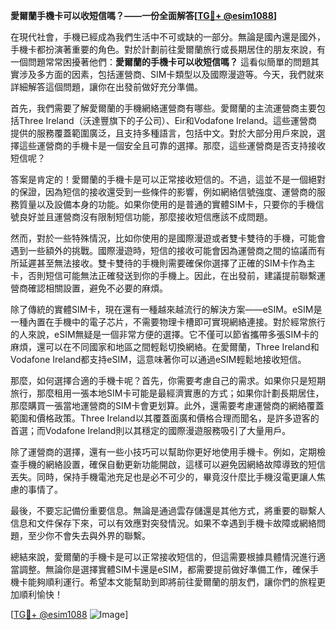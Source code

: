 **愛爾蘭手機卡可以收短信嗎？——一份全面解答[[TG💪+ @esim1088](https://t.me/s/esim1088)]**

在現代社會，手機已經成為我們生活中不可或缺的一部分。無論是國內還是國外，手機卡都扮演著重要的角色。對於計劃前往愛爾蘭旅行或長期居住的朋友來說，有一個問題常常困擾著他們：**愛爾蘭的手機卡可以收短信嗎？** 這看似簡單的問題其實涉及多方面的因素，包括運營商、SIM卡類型以及國際漫遊等。今天，我們就來詳細解答這個問題，讓你在出發前做好充分準備。

首先，我們需要了解愛爾蘭的手機網絡運營商有哪些。愛爾蘭的主流運營商主要包括Three Ireland（沃達豐旗下的子公司）、Eir和Vodafone Ireland。這些運營商提供的服務覆蓋範圍廣泛，且支持多種語言，包括中文。對於大部分用戶來說，選擇這些運營商的手機卡是一個安全且可靠的選擇。那麼，這些運營商是否支持接收短信呢？

答案是肯定的！愛爾蘭的手機卡是可以正常接收短信的。不過，這並不是一個絕對的保證，因為短信的接收還受到一些條件的影響，例如網絡信號強度、運營商的服務質量以及設備本身的功能。如果你使用的是普通的實體SIM卡，只要你的手機信號良好並且運營商沒有限制短信功能，那麼接收短信應該不成問題。

然而，對於一些特殊情況，比如你使用的是國際漫遊或者雙卡雙待的手機，可能會遇到一些額外的挑戰。國際漫遊時，短信的接收可能會因為運營商之間的協議而有所延遲甚至無法接收。雙卡雙待的手機則需要確保你選擇了正確的SIM卡作為主卡，否則短信可能無法正確發送到你的手機上。因此，在出發前，建議提前聯繫運營商確認相關設置，避免不必要的麻煩。

除了傳統的實體SIM卡，現在還有一種越來越流行的解決方案——eSIM。eSIM是一種內置在手機中的電子芯片，不需要物理卡槽即可實現網絡連接。對於經常旅行的人來說，eSIM無疑是一個非常方便的選擇。它不僅可以節省攜帶多張SIM卡的麻煩，還可以在不同國家和地區之間輕鬆切換網絡。在愛爾蘭，Three Ireland和Vodafone Ireland都支持eSIM，這意味著你可以通過eSIM輕鬆地接收短信。

那麼，如何選擇合適的手機卡呢？首先，你需要考慮自己的需求。如果你只是短期旅行，那麼租用一張本地SIM卡可能是最經濟實惠的方式；如果你計劃長期居住，那麼購買一張當地運營商的SIM卡會更划算。此外，還需要考慮運營商的網絡覆蓋範圍和價格政策。Three Ireland以其覆蓋面廣和價格合理而聞名，是許多遊客的首選；而Vodafone Ireland則以其穩定的國際漫遊服務吸引了大量用戶。

除了運營商的選擇，還有一些小技巧可以幫助你更好地使用手機卡。例如，定期檢查手機的網絡設置，確保自動更新功能開啟，這樣可以避免因網絡故障導致的短信丟失。同時，保持手機電池充足也是必不可少的，畢竟沒什麼比手機沒電更讓人焦慮的事情了。

最後，不要忘記備份重要信息。無論是通過雲存儲還是其他方式，將重要的聯繫人信息和文件保存下來，可以有效應對突發情況。如果不幸遇到手機卡故障或網絡問題，至少你不會失去與外界的聯繫。

總結來說，愛爾蘭的手機卡是可以正常接收短信的，但這需要根據具體情況進行適當調整。無論你是選擇實體SIM卡還是eSIM，都需要提前做好準備工作，確保手機卡能夠順利運行。希望本文能幫助到即將前往愛爾蘭的朋友們，讓你們的旅程更加順利愉快！

[[TG💪+ @esim1088](https://t.me/s/esim1088) ![Image](https://i.postimg.cc/4NQfJmqS/Snipaste-2025-05-13-00-14-12.png)]
